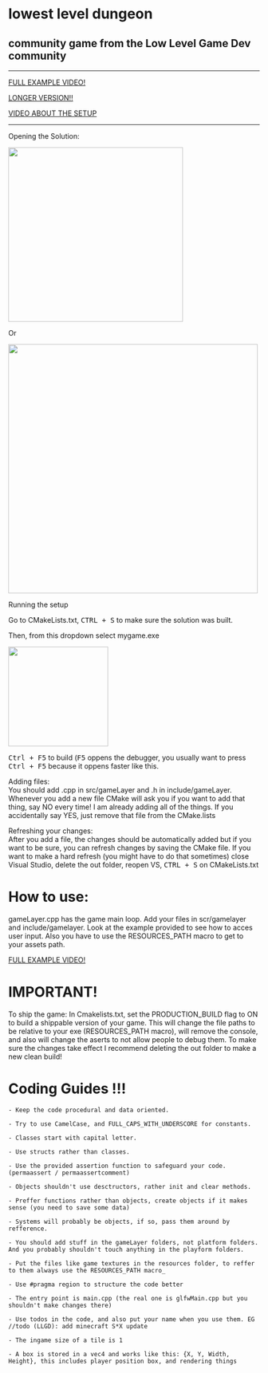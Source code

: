 # lowest level dungeon

## community game from the Low Level Game Dev community



---

  [FULL EXAMPLE VIDEO!](https://www.youtube.com/watch?v=zJoXMfCI9LM)
  
  [LONGER VERSION!!](https://www.youtube.com/watch?v=XOs2qynEmNE)
  
  [VIDEO ABOUT THE SETUP](https://www.youtube.com/watch?v=K8f73k9HM8M)

---

<p>Opening the Solution:</p> 

<img src="https://raw.githubusercontent.com/meemknight/photos/master/llge1.gif" width="350">

Or

<img src="https://raw.githubusercontent.com/meemknight/photos/master/llge2.gif" width="500">

Running the setup

Go to CMakeLists.txt, <kbd>CTRL + S</kbd> to make sure the solution was built.

Then, from this dropdown select mygame.exe

<img src="https://raw.githubusercontent.com/meemknight/photos/master/llge3.gif" width="200">

<kbd>Ctrl + F5</kbd> to build (<kbd>F5</kbd> oppens the debugger, you usually want to press <kbd>Ctrl + F5</kbd> because it oppens faster like this.

<p>Adding files:<br>
You should add .cpp in src/gameLayer and .h in include/gameLayer. Whenever you add a new file CMake will ask you if you want to add that thing, say NO every time! I am already adding all of the things.
If you accidentally say YES, just remove that file from the CMake.lists
</p>

<p>Refreshing your changes:<br>
After you add a file, the changes should be automatically added but if you want to be sure, you can refresh changes by saving the CMake file. If you want to make a hard refresh (you might have to do that sometimes) close Visual Studio, delete the out folder, reopen VS, <kbd>CTRL + S</kbd> on CMakeLists.txt</p>


# How to use:

  gameLayer.cpp has the game main loop. Add your files in scr/gamelayer and include/gamelayer.
  Look at the example provided to see how to acces user input.
  Also you have to use the RESOURCES_PATH macro to get to your assets path.

  [FULL EXAMPLE VIDEO!](https://www.youtube.com/watch?v=zJoXMfCI9LM)


# IMPORTANT!
  To ship the game: 
  In Cmakelists.txt, set the PRODUCTION_BUILD flag to ON to build a shippable version of your game. This will change the file paths to be relative to your exe (RESOURCES_PATH macro), will remove the console, and also will change the aserts to not allow people to debug them. To make sure the changes take effect I recommend deleting the out folder to make a new clean build!


# Coding Guides !!!

	
	- Keep the code procedural and data oriented. 
	
	- Try to use CamelCase, and FULL_CAPS_WITH_UNDERSCORE for constants.
	
	- Classes start with capital letter.
	
	- Use structs rather than classes.

	- Use the provided assertion function to safeguard your code. (permaassert / permaassertcomment)

	- Objects shouldn't use desctructors, rather init and clear methods.

	- Preffer functions rather than objects, create objects if it makes sense (you need to save some data)

	- Systems will probably be objects, if so, pass them around by refference.

	- You should add stuff in the gameLayer folders, not platform folders. And you probably shouldn't touch anything in the playform folders.

	- Put the files like game textures in the resources folder, to reffer to them always use the RESOURCES_PATH macro_

	- Use #pragma region to structure the code better

	- The entry point is main.cpp (the real one is glfwMain.cpp but you shouldn't make changes there)

	- Use todos in the code, and also put your name when you use them. EG //todo (LLGD): add minecraft S*X update

	- The ingame size of a tile is 1

	- A box is stored in a vec4 and works like this: {X, Y, Width, Height}, this includes player position box, and rendering things